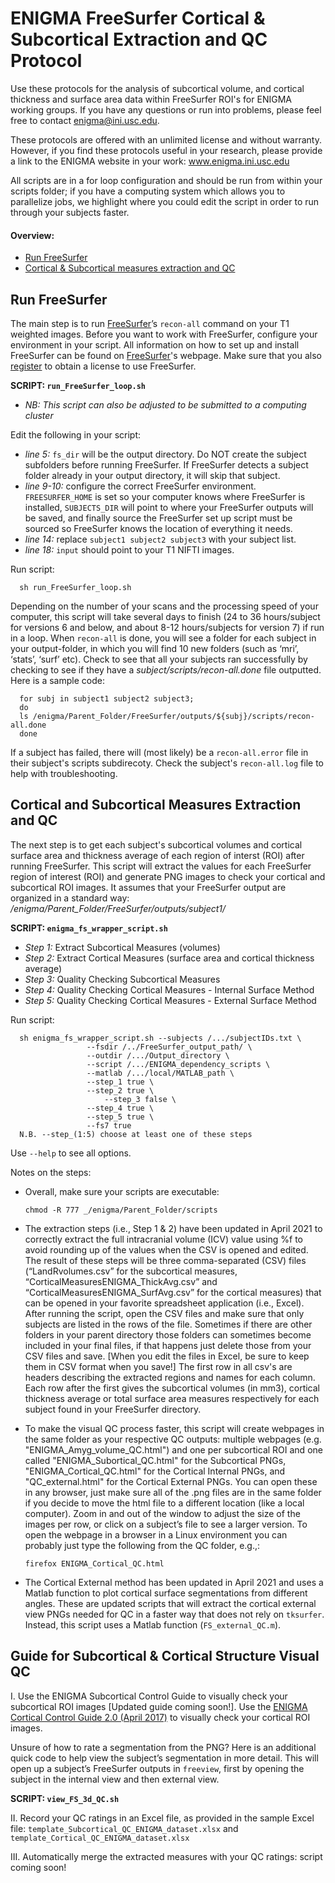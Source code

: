 # ENIGMA FreeSurfer Cortical & Subcortical Extraction and QC Protocol
Use these protocols for the analysis of subcortical volume, and cortical thickness and surface area data within FreeSurfer ROI's for ENIGMA working groups. If you have any questions or run into problems, please feel free to contact enigma@ini.usc.edu.

These protocols are offered with an unlimited license and without warranty. However, if you find these protocols useful in your research, please provide a link to the ENIGMA website in your work: www.enigma.ini.usc.edu

All scripts are in a for loop configuration and should be run from within your scripts folder; if you have a computing system which allows you to parallelize jobs, we highlight where you could edit the script in order to run through your subjects faster. 

#### Overview:
* [Run FreeSurfer](#run-freesurfer)
* [Cortical & Subcortical measures extraction and QC](#cortical-and-subcortical-measures-extraction-and-qc)

## Run FreeSurfer
The main step is to run [FreeSurfer](http://surfer.nmr.mgh.harvard.edu/fswiki/recon-all)’s `recon-all` command on your T1 weighted images. Before you want to work with FreeSurfer, configure your environment in your script. All information on how to set up and install FreeSurfer can be found on [FreeSurfer](https://surfer.nmr.mgh.harvard.edu/fswiki/QuickInstall)'s webpage. Make sure that you also [register](https://surfer.nmr.mgh.harvard.edu/registration.html) to obtain a license to use FreeSurfer.

**SCRIPT: `run_FreeSurfer_loop.sh`**
* _NB: This script can also be adjusted to be submitted to a computing cluster_

Edit the following in your script: 
* _line 5:_ `fs_dir` will be the output directory. Do NOT create the subject subfolders before running FreeSurfer. If FreeSurfer detects a subject folder already in your output directory, it will skip that subject. 
* _line 9-10:_ configure the correct FreeSurfer environment. `FREESURFER_HOME` is set so your computer knows where FreeSurfer is installed, `SUBJECTS_DIR` will point to where your FreeSurfer outputs will be saved, and finally source the FreeSurfer set up script must be sourced so FreeSurfer knows the location of everything it needs.
* _line 14:_ replace `subject1 subject2 subject3` with your subject list.
* _line 18:_ `input` should point to your T1 NIFTI images.

Run script: 

      sh run_FreeSurfer_loop.sh

Depending on the number of your scans and the processing speed of your computer, this script will take several days to finish (24 to 36 hours/subject for versions 6 and below, and about 8-12 hours/subjects for version 7) if run in a loop. When `recon-all` is done, you will see a folder for each subject in your output-folder, in which you will find 10 new folders (such as ‘mri’, ‘stats’, ‘surf’ etc). Check to see that all your subjects ran successfully by checking to see if they have a _subject/scripts/recon-all.done_ file outputted. Here is a sample code: 

      for subj in subject1 subject2 subject3;
      do
      ls /enigma/Parent_Folder/FreeSurfer/outputs/${subj}/scripts/recon-all.done
      done

If a subject has failed, there will (most likely) be a `recon-all.error` file in their subject's scripts subdirecoty. Check the subject's `recon-all.log` file to help with troubleshooting.   

## Cortical and Subcortical Measures Extraction and QC

The next step is to get each subject's subcortical volumes and cortical surface area and thickness average of each region of interst (ROI) after running FreeSurfer. This script will extract the values for each FreeSurfer region of interest (ROI) and generate PNG images to check your cortical and subcortical ROI images. It assumes that your FreeSurfer output are organized in a standard way: _/enigma/Parent_Folder/FreeSurfer/outputs/subject1/_

**SCRIPT: `enigma_fs_wrapper_script.sh`**

* _Step 1:_ Extract Subcortical Measures (volumes)
* _Step 2:_ Extract Cortical Measures (surface area and cortical thickness average)
* _Step 3:_ Quality Checking Subcortical Measures
* _Step 4:_ Quality Checking Cortical Measures - Internal Surface Method
* _Step 5:_ Quality Checking Cortical Measures - External Surface Method


Run script:

      sh enigma_fs_wrapper_script.sh --subjects /.../subjectIDs.txt \
				     --fsdir /../FreeSurfer_output_path/ \
				     --outdir /.../Output_directory \
				     --script /.../ENIGMA_dependency_scripts \
				     --matlab /.../local/MATLAB_path \
				     --step_1 true \
				     --step_2 true \
			             --step_3 false \
				     --step_4 true \
				     --step_5 true \
				     --fs7 true 
      N.B. --step_(1:5) choose at least one of these steps 

Use `--help` to see all options.


Notes on the steps: 
* Overall, make sure your scripts are executable:

      chmod -R 777 _/enigma/Parent_Folder/scripts
* The extraction steps (i.e., Step 1 & 2) have been updated in April 2021 to correctly extract the full intracranial volume (ICV) value using %f to avoid rounding up of the values when the CSV is opened and edited. The result of these steps will be three comma-separated (CSV) files (“LandRvolumes.csv” for the subcortical measures, “CorticalMeasuresENIGMA_ThickAvg.csv” and “CorticalMeasuresENIGMA_SurfAvg.csv” for the cortical measures) that can be opened in your favorite spreadsheet application (i.e., Excel). After running the script, open the CSV files and make sure that only subjects are listed in the rows of the file. Sometimes if there are other folders in your parent directory those folders can sometimes become included in your final files, if that happens just delete those from your CSV files and save. [When you edit the files in Excel, be sure to keep them in CSV format when you save!] The first row in all csv's are headers describing the extracted regions and names for each column. Each row after the first gives the subcortical volumes (in mm3), cortical thickness average or total surface area measures respectively for each subject found in your FreeSurfer directory.  
* To make the visual QC process faster, this script will create webpages in the same folder as your respective QC outputs: multiple webpages (e.g. "ENIGMA_Amyg_volume_QC.html") and one per subcortical ROI and one called "ENIGMA_Subortical_QC.html" for the Subcortical PNGs, "ENIGMA_Cortical_QC.html" for the Cortical Internal PNGs, and "QC_external.html" for the Cortical External PNGs.
You can open these in any browser, just make sure all of the .png files are in the same folder if you decide to move the html file to a different location (like a local computer). Zoom in and out of the window to adjust the size of the images per row, or click on a subject’s file to see a larger version. To open the webpage in a browser in a Linux environment you can probably just type the following from the QC folder, e.g.,:

      firefox ENIGMA_Cortical_QC.html
      
* The Cortical External method has been updated in April 2021 and uses a Matlab function to plot cortical surface segmentations from different angles. These are updated scripts that will extract the cortical external view PNGs needed for QC in a faster way that does not rely on `tksurfer`. Instead, this script uses a Matlab function (`FS_external_QC.m`).

## Guide for Subcortical & Cortical Structure Visual QC 

I.	Use the ENIGMA Subcortical Control Guide to visually check your subcortical ROI images [Updated guide coming soon!]. Use the [ENIGMA Cortical Control Guide 2.0 (April 2017)](https://drive.google.com/file/d/1P4z42tNPRwwX3U7-L_wsPkxsatGLZaCJ/) to visually check your cortical ROI images.

Unsure of how to rate a segmentation from the PNG? Here is an additional quick code to help view the subject’s segmentation in more detail. This will open up a subject’s FreeSurfer outputs in `freeview`, first by opening the subject in the internal view and then external view.

**SCRIPT: `view_FS_3d_QC.sh`**

II.	Record your QC ratings in an Excel file, as provided in the sample Excel file: `template_Subcortical_QC_ENIGMA_dataset.xlsx` and `template_Cortical_QC_ENIGMA_dataset.xlsx`

III.	Automatically merge the extracted measures with your QC ratings: script coming soon!
<!--- edit_spreadsheet_subcortical.ipynb. This Jupyter Notebook will automatically replace the FreeSurfer measures with NA's if they have been failed by a QC user. You will need to edit the input and output CSV paths in the script. The input is a CSV containing FreeSurfer generated values and your QC sheet. Specifically, the user needs to append the following three CSV's into one, with the subject ID's listed in Column A: (1) Subcortical_QC_ENIGMA_dataset.xlsx, (2) LandRvolumes.csv. The QC notation must follow the rule outlined in the ENIGMA Subcortical QC guide (coming soon) where the QC user will note 1 under each ROI that needs to be failed. If a subject has failed completely, make sure the ICV is also NA’ed. Here is an example file: Subcortical_QC_ENIGMA_dataset_and measures_merged.csv --->
<!--- `edit_spreadsheet_cortical.ipynb`. This Jupyter Notebook will automatically replace the FreeSurfer measures with NA's if they have been failed by a QC user. You will need to edit the input and output CSV paths in the script. The input is a CSV containing FreeSurfer generated values and your QC sheet. Specifically, the user needs to append the following three CSV's into one, with the subject ID's listed in Column A: 1) CorticalMeasuresENIGMA_SurfAvg.csv, 2) CorticalMeasuresENIGMA_ThickAvg.csv, and 3) Cortical_QC_ENIGMA_dataset.xlsx. The QC notation must follow the rule outlined in the ENIGMA Cortical QC guide (upd. 2017) where the QC user will note R, L or R/L  under each ROI depending on if the right, left or both hemisphere ROI failed. e (i.e., R, L or R/L). Also note that columns LThickness, RThickness, LSurfArea, RSurfArea and ICV appear in both CorticalMeasuresENIGMA_ThickAvg.csv and CorticalMeasuresENIGMA_SurfAvg.csv, but you only need to include them once in the merged CSV. If a subject has failed completely, make sure the LThickness, RThickness, LSurfArea, RSurfArea and ICV are also NA’ed. Here is an example file: Cortical_QC_ENIGMA_dataset_and_measures_merged.csv --->

